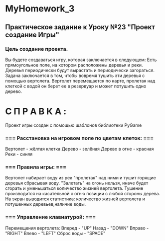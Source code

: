 # MyHomework_3 
## Практическое задание к Уроку №23 "Проект создание Игры"
### Цель создание проекта.
Вы будете создаваться игру, которая заключается в следующем:
Есть прямоугольное поле, на котором расположены деревья и реки.
Деревья периодически будут вырастать и периодически загораться.
Задача заключается в том, чтобы вовремя тушить эти деревья с помощью вертолета.
Вертолет перемещается по карте, пролетая над клеткой с водой он берет ее в резервуар и может потушить одно дерево.

# С П Р А В К А :
Проект игры создан с помощью шаблонов библиотеки PyGame

### === Расстановка на игровом поле по цветам клеток: ===

Bертолет - жёлтая клетка
Дерево - зелёная 
Дерево в огне - красная 
Реки - синяя

### === Правила игры: ===

Вертолет  набирает воду из рек "пролетая" над ними и тушит горящие деревья сбрасывая воду. "Залетать" на огонь нельзя, иначе будет сгорать и уменьшаться количество жизней вертолета. Тушение производится  на касательной к огню позиции с любой стороны дерева.  На экран выводится статистика: количество жизней вертолета и потушенных деревьев,наличие воды. 

### === Управление клавиатурой: ===

Перемещения вертолета:
Вперед - "UP"
Назад -  "DOWN"
Вправо - "RIGHT"
Влево -  "LEFT"
Сброс воды - "SPACE"



